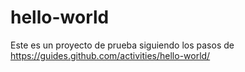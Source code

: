 # hello-world
Este es un proyecto de prueba siguiendo los pasos de https://guides.github.com/activities/hello-world/
